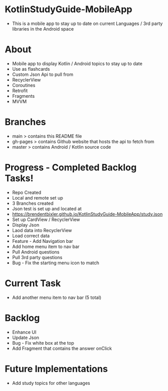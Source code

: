 # KotlinStudyGuide-MobileApp
- This is a mobile app to stay up to date on current Languages / 3rd party libraries in the Android space

# About
- Mobile app to display Kotlin / Android topics to stay up to date
- Use as flashcards
- Custom Json Api to pull from
- RecyclerView
- Coroutines
- Retrofit
- Fragments
- MVVM

# Branches
- main > contains this README file
- gh-pages > contains Github website that hosts the api to fetch from
- master > contains Android / Kotlin source code 

# Progress - Completed Backlog Tasks!
- Repo Created
- Local and remote set up
- 3 Branches created
- Json test is set up and located at 
- https://brendentbixler.github.io/KotlinStudyGuide-MobileApp/study.json
- Set up CardView / RecyclerView
- Display Json
- Laod data into RecyclerView
- Load correct data
- Feature - Add Navigation bar
- Add home menu item to nav bar
- Pull Android questions
- Pull 3rd party questions
- Bug - Fix the starting menu icon to match

# Current Task
- Add another menu item to nav bar (5 total)

# Backlog
- Enhance UI
- Update Json
- Bug - Fix white box at the top
- Add Fragment that contains the answer onClick

# Future Implementations
- Add study topics for other languages
